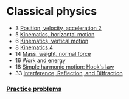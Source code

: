 # Classical physics

- 3 [Position, velocity, acceleration 2](position-velocity-accelaration-2)
- 5 [Kinematics, horizontal motion](kinematics-horizontal-motion)
- 6 [Kinematics, vertical motion](kinematics-vertical-motion)
- 8 [Kinematics 4](kinematics-4)
- 14 [Mass, weight, normal force](mass-weight-normal-force)
- 16 [Work and energy](work-and-energy)
- 18 [Simple harmonic motion: Hook's law](simple-harmonic-motion-hook-law)
- 33 [Interference, Reflection, and Diffraction](interference-reflection-diffraction)

### [Practice problems](practice-problems/index)